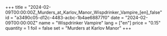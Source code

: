+++
title = "2024-02-09T00:00:00Z_Murders_at_Karlov_Manor_Wispdrinker_Vampire_[en]_false"
id = "a3490c05-d12c-4483-acbc-1b4ae68877f0"
date = "2024-02-09T00:00:00Z"
name = "Wispdrinker Vampire"
lang = ["en"]
price = "0.15"
quantity = 1
foil = false
set = "Murders at Karlov Manor"
+++
